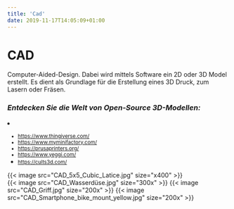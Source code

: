 ```yaml
---
title: 'Cad'
date: 2019-11-17T14:05:09+01:00
---
```


# CAD

Computer-Aided-Design. Dabei wird mittels Software ein 2D oder 3D Model erstellt.
Es dient als Grundlage für die Erstellung eines 3D Druck, zum Lasern oder Fräsen.

### <i>Entdecken Sie die Welt von Open-Source 3D-Modellen:</i>
<small><li>
 - https://www.thingiverse.com/
 - https://www.myminifactory.com/
 - https://prusaprinters.org/
 - https://www.yeggi.com/
 - https://cults3d.com/
</small></li>

<div class="flex flex-wrap justify-center items-center w-full max-w-xl mx-auto pb-4 mt-6">
    {{< image src="CAD_5x5_Cubic_Latice.jpg" size="x400" >}}
</div>

<div class="flex flex-wrap justify-center items-center w-full max-w-xl mx-auto pb-4 mt-6">
    {{< image src="CAD_Wasserdüse.jpg" size="300x" >}}
    {{< image src="CAD_Griff.jpg" size="200x" >}}
    {{< image src="CAD_Smartphone_bike_mount_yellow.jpg" size="200x" >}}
</div>
